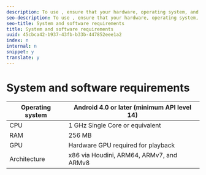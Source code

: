 ```yaml
---
description: To use , ensure that your hardware, operating system, and application versions all meet the minimum requirements listed below.
seo-description: To use , ensure that your hardware, operating system, and application versions all meet the minimum requirements listed below.
seo-title: System and software requirements
title: System and software requirements
uuid: 45cbca42-b937-43fb-b33b-447852eee1a2
index: n
internal: n
snippet: y
translate: y
---
```


# System and software requirements


| Operating system |Android 4.0 or later (minimum API level 14) |
|---|---|
| CPU |1 GHz Single Core or equivalent |
| RAM |256 MB |
| GPU |Hardware GPU required for playback |
| Architecture |x86 via Houdini, ARM64, ARMv7, and ARMv8 |

